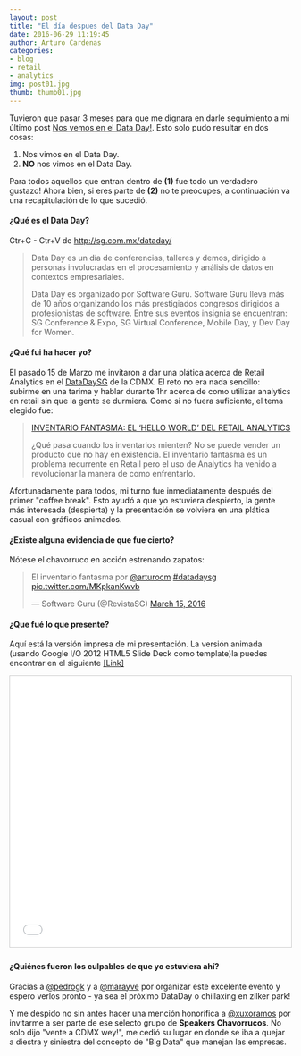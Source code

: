 ```yaml
---
layout: post
title: "El día despues del Data Day"
date: 2016-06-29 11:19:45
author: Arturo Cardenas
categories:
- blog
- retail
- analytics
img: post01.jpg
thumb: thumb01.jpg
---
```


Tuvieron que pasar 3 meses para que me dignara en darle seguimiento a mi último post [Nos vemos en el Data Day!](http://arturocm.github.io/dataday-preview). Esto solo pudo resultar en dos cosas: 

1. Nos vimos en el Data Day.
2. **NO** nos vimos en el Data Day. 

Para todos aquellos que entran dentro de **(1)** fue todo un verdadero gustazo! Ahora bien, si eres parte de **(2)** no te preocupes, a continuación va una recapitulación de lo que sucedió. 

<!--more-->

#### ¿Qué es el Data Day?

Ctr+C - Ctr+V de <a href="http://sg.com.mx/dataday/" target="_blank">http://sg.com.mx/dataday/</a>

>Data Day es un día de conferencias, talleres y demos, dirigido a personas involucradas en el procesamiento y análisis de datos en contextos empresariales.
>
>Data Day es organizado por Software Guru. Software Guru lleva más de 10 años organizando los más prestigiados congresos dirigidos a profesionistas de software. Entre sus eventos insignia se encuentran: SG Conference & Expo, SG Virtual Conference, Mobile Day, y Dev Day for Women.


#### ¿Qué fui ha hacer yo?

El pasado 15 de Marzo me invitaron a dar una plática acerca de Retail Analytics en el [DataDaySG](http://sg.com.mx/dataday/) de la CDMX. El reto no era nada sencillo: subirme en una tarima y hablar durante 1hr acerca de como utilizar analytics en retail sin que la gente se durmiera. Como si no fuera suficiente, el tema elegido fue:

>[INVENTARIO FANTASMA: EL ‘HELLO WORLD’ DEL RETAIL ANALYTICS](http://sg.com.mx/dataday/session/inventario-fantasma-el-hello-world-del-retail-analytics/)
>
>¿Qué pasa cuando los inventarios mienten? No se puede vender un producto que no hay en existencia. El inventario fantasma es un problema recurrente en Retail pero el uso de Analytics ha venido a revolucionar la manera de como enfrentarlo.

Afortunadamente para todos, mi turno fue inmediatamente después del primer "coffee break". Esto ayudó a que yo estuviera despierto, la gente más interesada (despierta) y la presentación se volviera en una plática casual con gráficos animados.

#### ¿Existe alguna evidencia de que fue cierto?

Nótese el chavorruco en acción estrenando zapatos:

<blockquote class="twitter-tweet" data-lang="en"><p lang="es" dir="ltr">El inventario fantasma por <a href="https://twitter.com/arturocm">@arturocm</a> <a href="https://twitter.com/hashtag/datadaysg?src=hash">#datadaysg</a> <a href="https://t.co/MKpkanKwvb">pic.twitter.com/MKpkanKwvb</a></p>&mdash; Software Guru (@RevistaSG) <a href="https://twitter.com/RevistaSG/status/709817040450789376">March 15, 2016</a></blockquote>
<script async src="//platform.twitter.com/widgets.js" charset="utf-8"></script>

#### ¿Que fué lo que presente?

Aquí está la versión impresa de mi presentación. La versión animada (usando Google I/O 2012 HTML5 Slide Deck como template)la puedes encontrar en el siguiente <a href="http://arturocm.github.io/dataday/" target="_blank">[Link]</a>

<iframe src="//www.slideshare.net/slideshow/embed_code/key/65YQmyh13poSot" width="595" height="485" frameborder="0" marginwidth="0" marginheight="0" scrolling="no" style="border:1px solid #CCC; border-width:1px; margin-bottom:5px; max-width: 100%;" allowfullscreen> </iframe> 

#### ¿Quiénes fueron los culpables de que yo estuviera ahí?

Gracias a <a href="https://twitter.com/pedrogk" target="_blank">@pedrogk</a> y a <a href="https://twitter.com/marayve" target="_blank">@marayve</a> por organizar este excelente evento y espero verlos pronto - ya sea el próximo DataDay o chillaxing en zilker park!

Y me despido no sin antes hacer una mención honorífica a <a href="https://twitter.com/xuxoramos" target="_blank">@xuxoramos</a> por invitarme a ser parte de ese selecto grupo de **Speakers Chavorrucos**. No solo dijo "vente a CDMX wey!", me cedió su lugar en donde se iba a quejar a diestra y siniestra del concepto de "Big Data" que manejan las empresas. 


